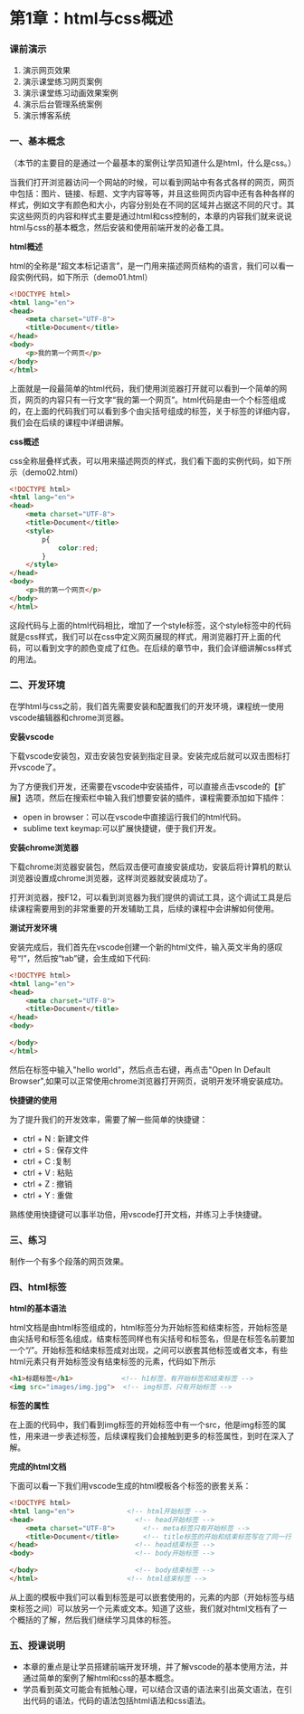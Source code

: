 ﻿# 第1章：html与css概述

### 课前演示

1. 演示网页效果
2. 演示课堂练习网页案例
3. 演示课堂练习动画效果案例
4. 演示后台管理系统案例
5. 演示博客系统


### 一、基本概念

（本节的主要目的是通过一个最基本的案例让学员知道什么是html，什么是css。）

当我们打开浏览器访问一个网站的时候，可以看到网站中有各式各样的网页，网页中包括：图片、链接、标题、文字内容等等，并且这些网页内容中还有各种各样的样式，例如文字有颜色和大小，内容分别处在不同的区域并占据这不同的尺寸。其实这些网页的内容和样式主要是通过html和css控制的，本章的内容我们就来说说html与css的基本概念，然后安装和使用前端开发的必备工具。

**html概述**

html的全称是“超文本标记语言”，是一门用来描述网页结构的语言，我们可以看一段实例代码，如下所示（demo01.html）

``` html
<!DOCTYPE html>
<html lang="en">
<head>
	<meta charset="UTF-8">
	<title>Document</title> 
</head>
<body>
	<p>我的第一个网页</p>
</body>
</html>
```

上面就是一段最简单的html代码，我们使用浏览器打开就可以看到一个简单的网页，网页的内容只有一行文字“我的第一个网页”。html代码是由一个个标签组成的，在上面的代码我们可以看到多个由尖括号组成的标签，关于标签的详细内容，我们会在后续的课程中详细讲解。

**css概述**

css全称层叠样式表，可以用来描述网页的样式，我们看下面的实例代码，如下所示（demo02.html）

``` html
<!DOCTYPE html>
<html lang="en">
<head>
	<meta charset="UTF-8">
	<title>Document</title>
	<style>
		p{
			color:red;
		}
	</style>
</head>
<body>
	<p>我的第一个网页</p>
</body>
</html>
```

这段代码与上面的html代码相比，增加了一个style标签，这个style标签中的代码就是css样式，我们可以在css中定义网页展现的样式，用浏览器打开上面的代码，可以看到文字的颜色变成了红色。在后续的章节中，我们会详细讲解css样式的用法。



### 二、开发环境

在学html与css之前，我们首先需要安装和配置我们的开发环境，课程统一使用vscode编辑器和chrome浏览器。


**安装vscode**

下载vscode安装包，双击安装包安装到指定目录。安装完成后就可以双击图标打开vscode了。

为了方便我们开发，还需要在vscode中安装插件，可以直接点击vscode的【扩展】选项，然后在搜索栏中输入我们想要安装的插件，课程需要添加如下插件：

* open in browser：可以在vscode中直接运行我们的html代码。
* sublime text keymap:可以扩展快捷键，便于我们开发。

**安装chrome浏览器**

下载chrome浏览器安装包，然后双击便可直接安装成功，安装后将计算机的默认浏览器设置成chrome浏览器，这样浏览器就安装成功了。

打开浏览器，按F12，可以看到浏览器为我们提供的调试工具，这个调试工具是后续课程需要用到的非常重要的开发辅助工具，后续的课程中会讲解如何使用。

**测试开发环境**

安装完成后，我们首先在vscode创建一个新的html文件，输入英文半角的感叹号“!”，然后按“tab”键，会生成如下代码:
``` html
<!DOCTYPE html>
<html lang="en">
<head>
    <meta charset="UTF-8">
    <title>Document</title>
</head>
<body>
    
</body>
</html>
```

然后在<body></body>标签中输入"hello world"，然后点击右键，再点击"Open In Default Browser",如果可以正常使用chrome浏览器打开网页，说明开发环境安装成功。

**快捷键的使用**

为了提升我们的开发效率，需要了解一些简单的快捷键：

* ctrl + N : 新建文件
* ctrl + S : 保存文件
* ctrl + C :复制
* ctrl + V : 粘贴
* ctrl + Z : 撤销
* ctrl + Y : 重做

熟练使用快捷键可以事半功倍，用vscode打开文档，并练习上手快捷键。

### 三、练习

制作一个有多个段落的网页效果。

### 四、html标签

**html的基本语法**

html文档是由html标签组成的，html标签分为开始标签和结束标签，开始标签是由尖括号和标签名组成，结束标签同样也有尖括号和标签名，但是在标签名前要加一个“/”。开始标签和结束标签成对出现，之间可以嵌套其他标签或者文本，有些html元素只有开始标签没有结束标签的元素，代码如下所示

``` html
<h1>标题标签</h1>            <!-- h1标签，有开始标签和结束标签 -->
<img src="images/img.jpg">  <!-- img标签，只有开始标签 -->
```

**标签的属性**

在上面的代码中，我们看到img标签的开始标签中有一个src，他是img标签的属性，用来进一步表述标签，后续课程我们会接触到更多的标签属性，到时在深入了解。

**完成的html文档**

下面可以看一下我们用vscode生成的html模板各个标签的嵌套关系：

``` html
<!DOCTYPE html>
<html lang="en">             <!-- html开始标签 -->
<head>                         <!-- head开始标签 -->
    <meta charset="UTF-8">       <!-- meta标签只有开始标签 -->
    <title>Document</title>      <!-- title标签的开始和结束标签写在了同一行 -->
</head>                        <!-- head结束标签 -->
<body>                         <!-- body开始标签 -->
    
</body>                        <!-- body结束标签 -->
</html>                      <!-- html结束标签 -->
```

从上面的模板中我们可以看到标签是可以嵌套使用的，元素的内部（开始标签与结束标签之间）可以放另一个元素或文本。知道了这些，我们就对html文档有了一个概括的了解，然后我们继续学习具体的标签。

### 五、授课说明

* 本章的重点是让学员搭建前端开发环境，并了解vscode的基本使用方法，并通过简单的案例了解html和css的基本概念。
* 学员看到英文可能会有抵触心理，可以结合汉语的语法来引出英文语法，在引出代码的语法，代码的语法包括html语法和css语法。
